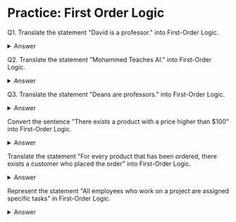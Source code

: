 # Practice: First Order Logic

Q1. Translate the statement "David is a professor." into First-Order Logic.

<Details>
<Summary>Answer</Summary>
Professor(David)
</Details>

Q2. Translate the statement "Mohammed Teaches AI." into First-Order Logic.
<Details>
<Summary>Answer</Summary>
Teaches(Mohammed, AI)
</Details>

Q3. Translate the statement "Deans are professors." into First-Order Logic.

<Details>
<Summary>Answer</Summary>
∀x (Dean(x) → Professor(x))
</Details>

Convert the sentence "There exists a product with a price higher than $100" into First-Order Logic.

<Details>
<Summary>Answer</Summary>
∃x (Product(x) ∧ Price(x) > 100)
</Details>


Translate the statement "For every product that has been ordered, there exists a customer who placed the order" into First-Order Logic.
<Details>
<Summary>Answer</Summary>
∀x (Product(x) ∧ Ordered(x) → ∃y (Customer(y) ∧ PlacedOrder(y, x)))
</Details>



Represent the statement "All employees who work on a project are assigned specific tasks" in First-Order Logic.
<Details>
<Summary>Answer</Summary>
∀x (Employee(x) ∧ WorksOnProject(x) → ∃y (Task(y) ∧ AssignedToTask(x, y)))
</Details>

